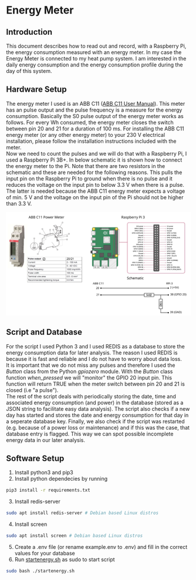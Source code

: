 # Energy Meter
## Introduction
This document describes how to read out and record, with a Raspberry Pi, the energy consumption measured with an energy meter.
In my case the Energy Meter is connected to my heat pump system. I am interested in the daily energy consumption and the energy consumption profile during the day of this system.
## Hardware Setup
The energy meter I used is an ABB C11 ([ABB C11 User Manual](https://library.e.abb.com/public/f1db7577ce344f97ac2c5621cc8fd74d/2CMC486001M0201_B_en_C11_User_Manual.pdf?x-sign=pVu7AdCVZvHS0SL9Slxg1xL5eX+0l8oJIaBao391Itg4Frj+EhCpW/bs/t/biX5h)). This meter has an pulse output and the pulse frequency is a measure for the energy consumption. Basically the S0 pulse output of the energy meter works as follows. For every Wh consumed, the energy meter closes the switch between pin 20 and 21 for a duration of 100 ms. For installing the ABB C11 energy meter (or any other energy meter) to your 230 V electrical installation, please follow the installation instructions included with the meter.\
Now we need to count the pulses and we will do that with a Raspberry Pi, I used a Raspberry Pi 3B+. In below schematic it is shown how to connect the energy meter to the Pi. Note that there are two resistors in the schematic and these are needed for the following reasons. This pulls the input pin on the Raspberry Pi to ground when there is no pulse and it reduces the voltage on the input pin to below 3.3 V when there is a pulse. The latter is needed because the ABB C11 energy meter expects a voltage of min. 5 V and the voltage on the input pin of the Pi should not be higher than 3.3 V. 

![](schematic.svg)

## Script and Database
For the script I used Python 3 and I used REDIS as a database to store the energy consumption data for later analysis. The reason I used REDIS is because it is fast and reliable and I do not have to worry about data loss.\
It is important that we do not miss any pulses and therefore I used the *Button* class from the Python *gpiozero* module. With the *Button* class function *when_pressed* we will "monitor" the GPIO 20 input pin. This function will return TRUE when the meter switch between pin 20 and 21 is closed (i.e "a pulse").\
The rest of the script deals with periodically storing the date, time and associated energy consumption (and power) in the database (stored as a JSON string to facilitate easy data analysis). The script also checks if a new day has started and stores the date and energy consumption for that day in a seperate database key. Finally, we also check if the script was restarted (e.g. because of a power loss or maintenance) and if this was the case, that database entry is flagged. This way we can spot possible incomplete energy data in our later analysis.
## Software Setup
1. Install python3 and pip3
2. Install python dependecies by running 
```sh
pip3 install -r requirements.txt
```
3. Install redis-server
```sh
sudo apt install redis-server # Debian based Linux distros
```
4. Install screen
```sh
sudo apt install screen # Debian based Linux distros
```
5. Create a .env file (or rename example.env to .env) and fill in the correct values for your database
6. Run [startenergy.sh](startenergy.sh) as sudo to start script
```sh
sudo bash ./startenergy.sh
```